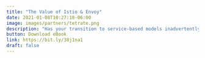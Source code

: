 ```yaml
---
title: "The Value of Istio & Envoy"
date: 2021-01-08T10:27:18-06:00
image: images/partners/tetrate.png
description: "Has your transition to service-based models inadvertently led to increased complexity in service management, networking, & security? Let service mesh solve complexity and make you successful."
button: Download eBook
link: https://bit.ly/38j1na1
draft: false
---
```

